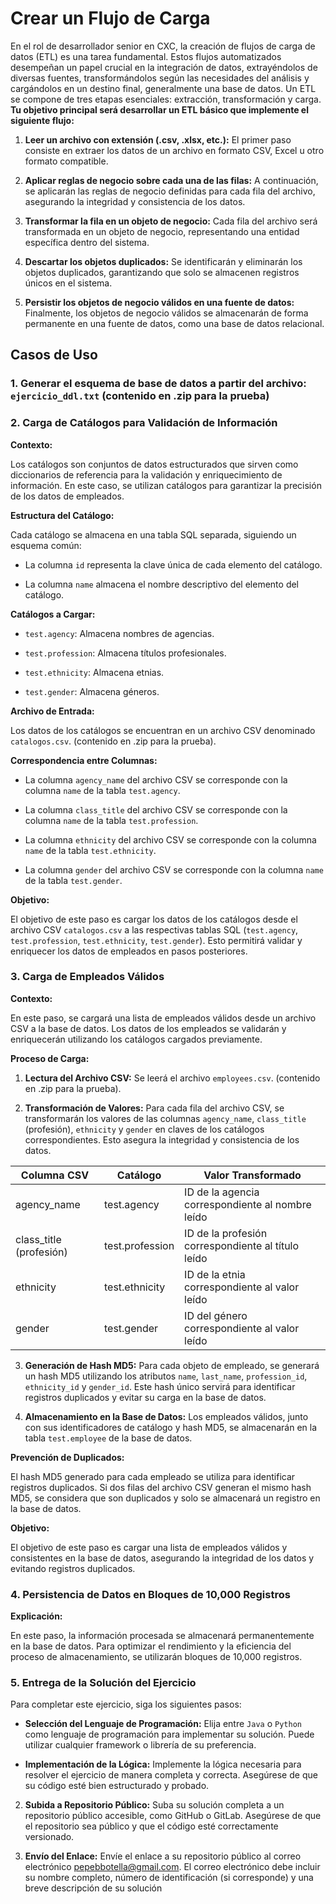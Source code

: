# Crear un Flujo de Carga

En el rol de desarrollador senior en CXC, la creación de flujos de carga de datos (ETL) es una tarea fundamental. Estos flujos automatizados desempeñan un papel crucial en la integración de datos, extrayéndolos de diversas fuentes, transformándolos según las necesidades del análisis y cargándolos en un destino final, generalmente una base de datos. Un ETL se compone de tres etapas esenciales: extracción, transformación y carga.
**Tu objetivo principal será desarrollar un ETL básico que implemente el siguiente flujo:**

1.  **Leer un archivo con extensión (.csv, .xlsx, etc.):** El primer paso consiste en extraer los datos de un archivo en formato CSV, Excel u otro formato compatible.
    
2.  **Aplicar reglas de negocio sobre cada una de las filas:** A continuación, se aplicarán las reglas de negocio definidas para cada fila del archivo, asegurando la integridad y consistencia de los datos.
    
3.  **Transformar la fila en un objeto de negocio:** Cada fila del archivo será transformada en un objeto de negocio, representando una entidad específica dentro del sistema.
    
4.  **Descartar los objetos duplicados:** Se identificarán y eliminarán los objetos duplicados, garantizando que solo se almacenen registros únicos en el sistema.
    
5.  **Persistir los objetos de negocio válidos en una fuente de datos:** Finalmente, los objetos de negocio válidos se almacenarán de forma permanente en una fuente de datos, como una base de datos relacional.

## Casos de Uso

### 1. Generar el esquema de base de datos a partir del archivo: `ejercicio_ddl.txt` (contenido en .zip para la prueba)

### 2. Carga de Catálogos para Validación de Información

**Contexto:**

Los catálogos son conjuntos de datos estructurados que sirven como diccionarios de referencia para la validación y enriquecimiento de información. En este caso, se utilizan catálogos para garantizar la precisión de los datos de empleados.

**Estructura del Catálogo:**

Cada catálogo se almacena en una tabla SQL separada, siguiendo un esquema común:

-   La columna `id` representa la clave única de cada elemento del catálogo.
    
-   La columna `name` almacena el nombre descriptivo del elemento del catálogo.
    

**Catálogos a Cargar:**

-   `test.agency`: Almacena nombres de agencias.
    
-   `test.profession`: Almacena títulos profesionales.
    
-   `test.ethnicity`: Almacena etnias.
    
-   `test.gender`: Almacena géneros.
    

**Archivo de Entrada:**

Los datos de los catálogos se encuentran en un archivo CSV denominado `catalogos.csv`. (contenido en .zip para la prueba).

**Correspondencia entre Columnas:**

-   La columna `agency_name` del archivo CSV se corresponde con la columna `name` de la tabla `test.agency`.
    
-   La columna `class_title` del archivo CSV se corresponde con la columna `name` de la tabla `test.profession`.
    
-   La columna `ethnicity` del archivo CSV se corresponde con la columna `name` de la tabla `test.ethnicity`.
    
-   La columna `gender` del archivo CSV se corresponde con la columna `name` de la tabla `test.gender`.
    

**Objetivo:**

El objetivo de este paso es cargar los datos de los catálogos desde el archivo CSV `catalogos.csv` a las respectivas tablas SQL (`test.agency`,  `test.profession`,  `test.ethnicity`,  `test.gender`). Esto permitirá validar y enriquecer los datos de empleados en pasos posteriores.

### 3. Carga de Empleados Válidos

**Contexto:**

En este paso, se cargará una lista de empleados válidos desde un archivo CSV a la base de datos. Los datos de los empleados se validarán y enriquecerán utilizando los catálogos cargados previamente.

**Proceso de Carga:**

1.  **Lectura del Archivo CSV:** Se leerá el archivo `employees.csv`. (contenido en .zip para la prueba).
    
2.  **Transformación de Valores:** Para cada fila del archivo CSV, se transformarán los valores de las columnas `agency_name`,  `class_title` (profesión),  `ethnicity` y `gender` en claves de los catálogos correspondientes. Esto asegura la integridad y consistencia de los datos.

| Columna CSV               | Catálogo          | Valor Transformado                                           |
|---------------------------|-------------------|--------------------------------------------------------------|
| agency_name               | test.agency       | ID de la agencia correspondiente al nombre leído             |
| class_title (profesión)   | test.profession   | ID de la profesión correspondiente al título leído           |
| ethnicity                 | test.ethnicity    | ID de la etnia correspondiente al valor leído                |
| gender                    | test.gender       | ID del género correspondiente al valor leído                 |

    
3.  **Generación de Hash MD5:** Para cada objeto de empleado, se generará un hash MD5 utilizando los atributos `name`,  `last_name`,  `profession_id`,  `ethnicity_id` y `gender_id`. Este hash único servirá para identificar registros duplicados y evitar su carga en la base de datos.
    
4.  **Almacenamiento en la Base de Datos:** Los empleados válidos, junto con sus identificadores de catálogo y hash MD5, se almacenarán en la tabla `test.employee` de la base de datos.

**Prevención de Duplicados:**

El hash MD5 generado para cada empleado se utiliza para identificar registros duplicados. Si dos filas del archivo CSV generan el mismo hash MD5, se considera que son duplicados y solo se almacenará un registro en la base de datos.

**Objetivo:**

El objetivo de este paso es cargar una lista de empleados válidos y consistentes en la base de datos, asegurando la integridad de los datos y evitando registros duplicados.

### 4. Persistencia de Datos en Bloques de 10,000 Registros

**Explicación:**

En este paso, la información procesada se almacenará permanentemente en la base de datos. Para optimizar el rendimiento y la eficiencia del proceso de almacenamiento, se utilizarán bloques de 10,000 registros.

### 5. Entrega de la Solución del Ejercicio

Para completar este ejercicio, siga los siguientes pasos:

-   **Selección del Lenguaje de Programación:** Elija entre `Java` o `Python` como lenguaje de programación para implementar su solución. Puede utilizar cualquier framework o librería de su preferencia.
    
-   **Implementación de la Lógica:** Implemente la lógica necesaria para resolver el ejercicio de manera completa y correcta. Asegúrese de que su código esté bien estructurado y probado.
    
2.  **Subida a Repositorio Público:** Suba su solución completa a un repositorio público accesible, como GitHub o GitLab. Asegúrese de que el repositorio sea público y que el código esté correctamente versionado.
    
3.  **Envío del Enlace:** Envíe el enlace a su repositorio público al correo electrónico pepebbotella@gmail.com. El correo electrónico debe incluir su nombre completo, número de identificación (si corresponde) y una breve descripción de su solución